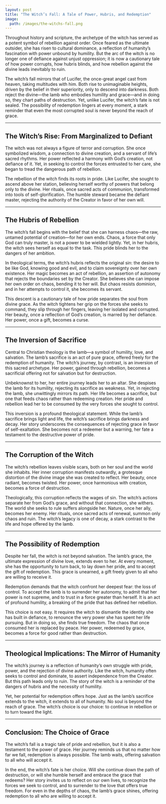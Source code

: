 ```yaml
---
layout: post
title: "The Witch’s Fall: A Tale of Power, Hubris, and Redemption"
image:
  path: /images/the-witchs-fall.png
---
```


Throughout history and scripture, the archetype of the witch has served as a potent symbol of rebellion against order. Once feared as the ultimate outsider, she has risen to cultural dominance, a reflection of humanity’s fascination with power unbound by humility. But the arc of the witch is no longer one of defiance against unjust oppression; it is now a cautionary tale of how power corrupts, how hubris blinds, and how rebellion against the divine leads inevitably to ruin.

The witch’s fall mirrors that of Lucifer, the once-great angel cast from heaven, taking multitudes with him. Both rise to unimaginable heights, driven by the belief in their superiority, only to descend into darkness. Both reject the divine—the lamb who embodies humility and grace—and in doing so, they chart paths of destruction. Yet, unlike Lucifer, the witch’s fate is not sealed. The possibility of redemption lingers at every moment, a stark reminder that even the most corrupted soul is never beyond the reach of grace.

---

## **The Witch’s Rise: From Marginalized to Defiant**

The witch was not always a figure of terror and corruption. She once symbolized wisdom, a connection to divine creation, and a servant of life’s sacred rhythms. Her power reflected a harmony with God’s creation, not defiance of it. Yet, in seeking to control the forces entrusted to her care, she began to tread the dangerous path of rebellion.

The rebellion of the witch finds its roots in pride. Like Lucifer, she sought to ascend above her station, believing herself worthy of powers that belong only to the divine. Her rituals, once sacred acts of communion, transformed into tools of self-glorification. The humble steward became the defiant master, rejecting the authority of the Creator in favor of her own will.

---

## **The Hubris of Rebellion**

The witch’s fall begins with the belief that she can harness chaos—the raw, untamed potential of creation—for her own ends. Chaos, a force that only God can truly master, is not a power to be wielded lightly. Yet, in her hubris, the witch sees herself as equal to the task. This pride blinds her to the dangers of her ambition.

In theological terms, the witch’s hubris reflects the original sin: the desire to be like God, knowing good and evil, and to claim sovereignty over her own existence. Her magic becomes an act of rebellion, an assertion of autonomy that rejects the boundaries set by the Creator. She believes she can impose her own order on chaos, bending it to her will. But chaos resists dominion, and in her attempts to control it, she becomes its servant.

This descent is a cautionary tale of how pride separates the soul from divine grace. As the witch tightens her grip on the forces she seeks to command, they slip through her fingers, leaving her isolated and corrupted. Her beauty, once a reflection of God’s creation, is marred by her defiance. Her power, once a gift, becomes a curse.

---

## **The Inversion of Sacrifice**

Central to Christian theology is the lamb—a symbol of humility, love, and salvation. The lamb’s sacrifice is an act of pure grace, offered freely for the redemption of humanity. The witch’s journey, by contrast, is an inversion of this sacred archetype. Her power, gained through rebellion, becomes a sacrificial offering not for salvation but for destruction.

Unbeknownst to her, her entire journey leads her to an altar. She despises the lamb for its humility, rejecting its sacrifice as weakness. Yet, in rejecting the lamb, she unwittingly mirrors its path. Her life becomes a sacrifice, but one that feeds chaos rather than redeeming creation. Her pride and rebellion lead her to be consumed by the very forces she sought to control.

This inversion is a profound theological statement. While the lamb’s sacrifice brings light and life, the witch’s sacrifice brings darkness and decay. Her story underscores the consequences of rejecting grace in favor of self-exaltation. She becomes not a redeemer but a warning, her fate a testament to the destructive power of pride.

---

## **The Corruption of the Witch**

The witch’s rebellion leaves visible scars, both on her soul and the world she inhabits. Her inner corruption manifests outwardly, a grotesque distortion of the divine image she was created to reflect. Her beauty, once radiant, becomes twisted. Her power, once harmonious with creation, becomes a force of destruction.

Theologically, this corruption reflects the wages of sin. The witch’s actions separate her from God’s grace, and without that connection, she withers. The world she seeks to rule suffers alongside her. Nature, once her ally, becomes her enemy. Her rituals, once sacred acts of renewal, summon only chaos and ruin. The witch’s legacy is one of decay, a stark contrast to the life and hope offered by the lamb.

---

## **The Possibility of Redemption**

Despite her fall, the witch is not beyond salvation. The lamb’s grace, the ultimate expression of divine love, extends even to her. At every moment, she has the opportunity to turn back, to lay down her pride, and to accept the gift of redemption. This grace is unearned, a gift freely given to all who are willing to receive it.

Redemption demands that the witch confront her deepest fear: the loss of control. To accept the lamb is to surrender her autonomy, to admit that her power is not supreme, and to trust in a force greater than herself. It is an act of profound humility, a breaking of the pride that has defined her rebellion.

This choice is not easy. It requires the witch to dismantle the identity she has built in defiance, to renounce the very power she has spent her life pursuing. But in doing so, she finds true freedom. The chaos that once consumed her is replaced by peace. Her power, redeemed by grace, becomes a force for good rather than destruction.

---

## **Theological Implications: The Mirror of Humanity**

The witch’s journey is a reflection of humanity’s own struggle with pride, power, and the rejection of divine authority. Like the witch, humanity often seeks to control and dominate, to assert independence from the Creator. But this path leads only to ruin. The story of the witch is a reminder of the dangers of hubris and the necessity of humility.

Yet, her potential for redemption offers hope. Just as the lamb’s sacrifice extends to the witch, it extends to all of humanity. No soul is beyond the reach of grace. The witch’s choice is our choice: to continue in rebellion or to turn toward the light.

---

## **Conclusion: The Choice of Grace**

The witch’s fall is a tragic tale of pride and rebellion, but it is also a testament to the power of grace. Her journey reminds us that no matter how far we fall, redemption is always possible. The lamb waits, offering salvation to all who will accept it.

In the end, the witch’s fate is her choice. Will she continue down the path of destruction, or will she humble herself and embrace the grace that redeems? Her story invites us to reflect on our own lives, to recognize the forces we seek to control, and to surrender to the love that offers true freedom. For even in the depths of chaos, the lamb’s grace shines, offering redemption to all who are willing to accept it.

